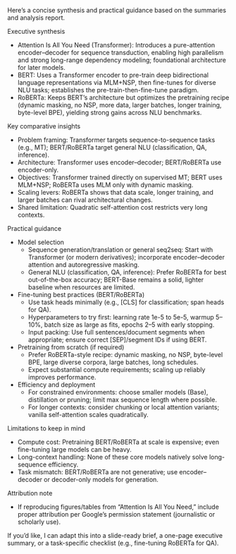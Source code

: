 Here’s a concise synthesis and practical guidance based on the summaries and analysis report.

Executive synthesis
- Attention Is All You Need (Transformer): Introduces a pure-attention encoder–decoder for sequence transduction, enabling high parallelism and strong long-range dependency modeling; foundational architecture for later models.
- BERT: Uses a Transformer encoder to pre-train deep bidirectional language representations via MLM+NSP, then fine-tunes for diverse NLU tasks; establishes the pre-train-then-fine-tune paradigm.
- RoBERTa: Keeps BERT’s architecture but optimizes the pretraining recipe (dynamic masking, no NSP, more data, larger batches, longer training, byte-level BPE), yielding strong gains across NLU benchmarks.

Key comparative insights
- Problem framing: Transformer targets sequence-to-sequence tasks (e.g., MT); BERT/RoBERTa target general NLU (classification, QA, inference).
- Architecture: Transformer uses encoder–decoder; BERT/RoBERTa use encoder-only.
- Objectives: Transformer trained directly on supervised MT; BERT uses MLM+NSP; RoBERTa uses MLM only with dynamic masking.
- Scaling levers: RoBERTa shows that data scale, longer training, and larger batches can rival architectural changes.
- Shared limitation: Quadratic self-attention cost restricts very long contexts.

Practical guidance
- Model selection
  - Sequence generation/translation or general seq2seq: Start with Transformer (or modern derivatives); incorporate encoder–decoder attention and autoregressive masking.
  - General NLU (classification, QA, inference): Prefer RoBERTa for best out-of-the-box accuracy; BERT-Base remains a solid, lighter baseline when resources are limited.
- Fine-tuning best practices (BERT/RoBERTa)
  - Use task heads minimally (e.g., [CLS] for classification; span heads for QA).
  - Hyperparameters to try first: learning rate 1e-5 to 5e-5, warmup 5–10%, batch size as large as fits, epochs 2–5 with early stopping.
  - Input packing: Use full sentences/document segments when appropriate; ensure correct [SEP]/segment IDs if using BERT.
- Pretraining from scratch (if required)
  - Prefer RoBERTa-style recipe: dynamic masking, no NSP, byte-level BPE, large diverse corpora, large batches, long schedules.
  - Expect substantial compute requirements; scaling up reliably improves performance.
- Efficiency and deployment
  - For constrained environments: choose smaller models (Base), distillation or pruning; limit max sequence length where possible.
  - For longer contexts: consider chunking or local attention variants; vanilla self-attention scales quadratically.

Limitations to keep in mind
- Compute cost: Pretraining BERT/RoBERTa at scale is expensive; even fine-tuning large models can be heavy.
- Long-context handling: None of these core models natively solve long-sequence efficiency.
- Task mismatch: BERT/RoBERTa are not generative; use encoder–decoder or decoder-only models for generation.

Attribution note
- If reproducing figures/tables from “Attention Is All You Need,” include proper attribution per Google’s permission statement (journalistic or scholarly use).

If you’d like, I can adapt this into a slide-ready brief, a one-page executive summary, or a task-specific checklist (e.g., fine-tuning RoBERTa for QA).